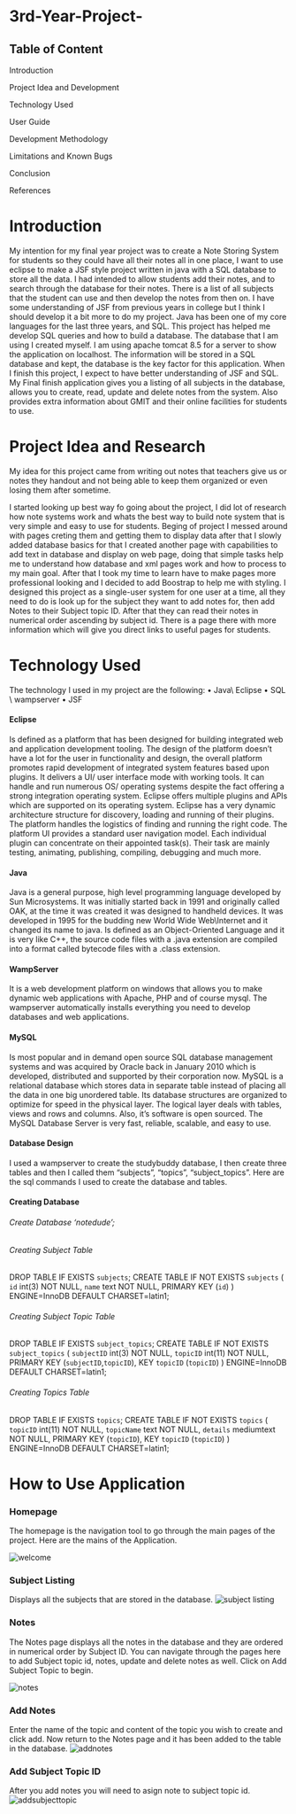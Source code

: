 # 3rd-Year-Project-

## Table of Content
Introduction

Project Idea and Development

Technology Used

User Guide

Development Methodology

Limitations and Known Bugs

Conclusion

References

# Introduction
My intention for my final year project was to create a Note Storing System for  students so they could have all their notes all in one place, I want to use eclipse to make a JSF style project written in java with a SQL database to store all the data. I had intended to allow students add their notes, and to search through the database for their notes. There is a list of all subjects that the student can use and then develop the notes from then on.
I have some understanding of JSF from previous years in college but I think I should develop it a bit more to do my project. Java has been one of my core languages for the last three years, and SQL. This project has helped me develop SQL queries and how to build a database. The database that I am using I created myself. I am using apache tomcat 8.5 for a server to show the application on localhost. The information will be stored in a SQL database and kept, the database is the key factor for this application. 
When I finish this project, I expect to have better understanding of JSF and SQL. My Final finish application gives you a listing of all subjects in the database, allows you to create, read, update and delete notes from the system. Also provides extra information about GMIT and their online facilities for students to use. 

# Project Idea and Research


My idea for this project came from writing out notes that teachers give us or notes they handout and not being able to keep them organized or even losing them after sometime.

I started looking up best way fo going about the project, I did lot of research how note systems work and whats the best way to build note system that is very simple and easy to use for students. Beging of project I messed around with pages creting them and getting them to display data after that I slowly added database basics for that I created another page with capabilities to add text in database and display on web page, doing that simple tasks help me to understand how database and xml pages work and how to process to my main goal.
After that I took my time to learn have to make pages more professional looking and I decided to add Boostrap to help me with styling. 
I designed this project as a single-user system for one user at a time, all they need to do is look up for the subject they want to add notes for, then add Notes to their Subject topic ID. After that they can read their notes in numerical order ascending by subject id. There is a page there with more information which will give you direct links to useful pages for students.






# Technology Used
The technology I used in my project are the following:
•	Java\ Eclipse
•	SQL \ wampserver
•	JSF
#### Eclipse
Is defined as a platform that has been designed for building integrated web and application development tooling. The design of the platform doesn’t have a lot for the user in functionality and design, the overall platform promotes rapid development of integrated system features based upon plugins. It delivers a UI/ user interface mode with working tools. It can handle and run numerous OS/ operating systems despite the fact offering a strong integration operating system. Eclipse offers multiple plugins and APIs which are supported on its operating system. Eclipse has a very dynamic architecture structure for discovery, loading and running of their plugins. The platform handles the logistics of finding and running the right code. The platform UI provides a standard user navigation model. Each individual plugin can concentrate on their appointed task(s). Their task are mainly testing, animating, publishing, compiling, debugging and much more.
#### Java
Java is a general purpose, high level programming language developed by Sun Microsystems. It was initially started back in 1991 and originally called OAK, at the time it was created it was designed to handheld devices. It was developed in 1995 for the budding new World Wide Web\Internet and it changed its name to java. Is defined as an Object-Oriented Language and it is very like C++, the source code files with a .java extension are compiled into a format called bytecode files with a .class extension.
#### WampServer
It is a web development platform on windows that allows you to make dynamic web applications with Apache, PHP and of course mysql. The wampserver automatically installs everything you need to develop databases and web applications.
#### MySQL
Is most popular and in demand open source SQL database management systems and was acquired by Oracle back in January 2010 which is developed, distributed and supported by their corporation now. MySQL is a relational database which stores data in separate table instead of placing all the data in one big unordered table. Its database structures are organized to optimize for speed in the physical layer. The logical layer deals with tables, views and rows and columns. Also, it’s software is open sourced. The MySQL Database Server is very fast, reliable, scalable, and easy to use.
#### Database Design
I used a wampserver to create the studybuddy database, I then create three tables and then I called them “subjects”, “topics”, “subject_topics”. Here are the sql commands I used to create the database and tables.

#### Creating Database

###### Create Database ‘notedude’;

###### Creating Subject Table
DROP TABLE IF EXISTS `subjects`;
CREATE TABLE IF NOT EXISTS `subjects` (
  `id` int(3) NOT NULL,
  `name` text NOT NULL,
  PRIMARY KEY (`id`)
) ENGINE=InnoDB DEFAULT CHARSET=latin1;

###### Creating Subject Topic Table
DROP TABLE IF EXISTS `subject_topics`;
CREATE TABLE IF NOT EXISTS `subject_topics` (
  `subjectID` int(3) NOT NULL,
  `topicID` int(11) NOT NULL,
  PRIMARY KEY (`subjectID`,`topicID`),
  KEY `topicID` (`topicID`)
) ENGINE=InnoDB DEFAULT CHARSET=latin1;

###### Creating Topics Table
DROP TABLE IF EXISTS `topics`;
CREATE TABLE IF NOT EXISTS `topics` (
  `topicID` int(11) NOT NULL,
  `topicName` text NOT NULL,
  `details` mediumtext NOT NULL,
  PRIMARY KEY (`topicID`),
  KEY `topicID` (`topicID`)
) ENGINE=InnoDB DEFAULT CHARSET=latin1;


# How to Use Application
### Homepage
The homepage is the navigation tool to go through the main pages of the project. Here are the mains of the Application.

![welcome](https://user-images.githubusercontent.com/16356275/38364862-1ec70778-38d2-11e8-808a-e28391065096.png)

### Subject Listing

Displays all the subjects that are stored in the database.
![subject listing](https://user-images.githubusercontent.com/16356275/38365255-82b7e33c-38d3-11e8-92ad-a6a161ec48e6.png)

### Notes
The Notes page displays all the notes in the database and they are ordered in numerical order by Subject ID. You can navigate through the pages here to add Subject topic id, notes, update and delete notes as well. Click on Add Subject Topic to begin.

![notes](https://user-images.githubusercontent.com/16356275/38365349-e00ce8e8-38d3-11e8-8235-be92e5e7189b.png)


### Add Notes
Enter the name of the topic and content of the topic you wish to create and click add. Now return to the Notes page and it has been added to the table in the database.
![addnotes](https://user-images.githubusercontent.com/16356275/38365445-3f0ae520-38d4-11e8-875a-19209ea52cfc.png)

### Add Subject Topic ID
After you add notes you will need to asign note to subject topic id.
![addsubjecttopic](https://user-images.githubusercontent.com/16356275/38936616-1a01315e-4319-11e8-861e-c927558e5e70.png)
